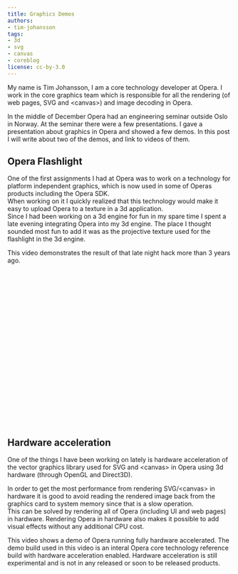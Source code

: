 ```yaml
---
title: Graphics Demos
authors:
- tim-johansson
tags:
- 3d
- svg
- canvas
- coreblog
license: cc-by-3.0
---
```


<p>My name is Tim Johansson, I am a core technology developer at Opera.
I work in the core graphics team which is responsible for all the
rendering (of web pages, SVG and &lt;canvas&gt;) and image decoding in Opera.</p>
<p>In the middle of December Opera had an engineering seminar outside
Oslo in Norway. At the seminar there were a few presentations. I gave
a presentation about graphics in Opera and showed a few demos. In this
post I will write about two of the demos, and link to videos of them.</p>
<h2>Opera Flashlight</h2>
<p>One of the first assignments I had at Opera was to work on a
technology for platform independent graphics, which is now
used in some of Operas products including the Opera SDK.<br />
When working on it I quickly realized that this technology would make
it easy to upload Opera to a texture in a 3d application.<br />
Since I had been working on a 3d engine for fun in my spare time I
spent a late evening integrating Opera into my 3d engine. The place I
thought sounded most fun to add it was as the projective texture used
for the flashlight in the 3d engine.</p>
<p>This video demonstrates the result of that late night hack more
than 3 years ago.
</p>
<!-- Flash movie tag-->
<object width="425" height="344"><param name="movie" value="http://www.youtube.com/v/P02k4iBhRtc&amp;hl=en" /><param name="wmode" value="transparent" /><embed src="http://www.youtube.com/v/P02k4iBhRtc&amp;hl=en" type="application/x-shockwave-flash" wmode="transparent" width="425" height="344" allowscriptaccess="never" /></object>

<h2>Hardware acceleration</h2>
<p>One of the things I have been working on lately is hardware
acceleration of the vector graphics library used for SVG and &lt;canvas&gt; in
Opera using 3d hardware (through OpenGL and Direct3D).</p>
<p>In order to get the most performance from rendering SVG/&lt;canvas&gt; in
hardware it is good to avoid reading the rendered image back from the
graphics card to system memory since that is a slow operation.<br />
This can be solved by rendering all of Opera (including UI and web
pages) in hardware.
Rendering Opera in hardware also makes it possible to add visual effects
without any additional CPU cost.</p>
<p>This video shows a demo of Opera running fully hardware accelerated.
The demo build used in this video is an interal Opera core technology
reference build with hardware acceleration enabled.
Hardware acceleration is still experimental and is not in any released
or soon to be released products.
</p>

<!-- Flash movie tag-->
<object width="425" height="344"><param name="movie" value="http://www.youtube.com/v/MkKCsrh2ESA&amp;hl=en" /><param name="wmode" value="transparent" /><embed src="http://www.youtube.com/v/MkKCsrh2ESA&amp;hl=en" type="application/x-shockwave-flash" wmode="transparent" width="425" height="344" allowscriptaccess="never" /></object>
